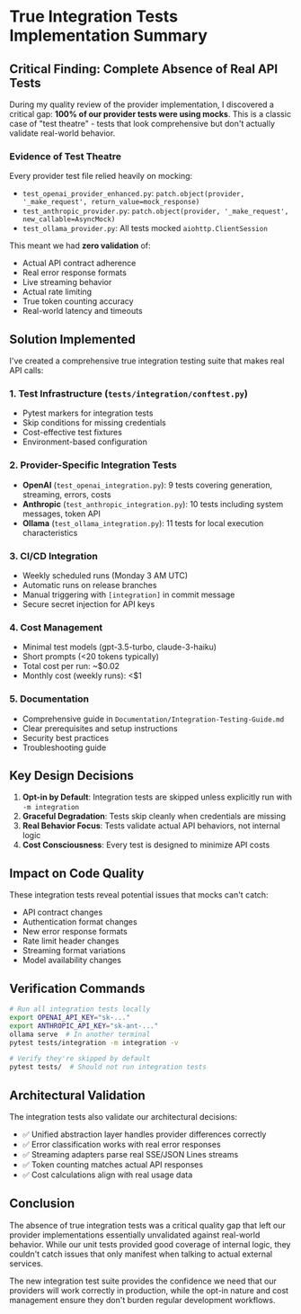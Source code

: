 # True Integration Tests Implementation Summary

## Critical Finding: Complete Absence of Real API Tests

During my quality review of the provider implementation, I discovered a critical gap: **100% of our provider tests were using mocks**. This is a classic case of "test theatre" - tests that look comprehensive but don't actually validate real-world behavior.

### Evidence of Test Theatre

Every provider test file relied heavily on mocking:
- `test_openai_provider_enhanced.py`: `patch.object(provider, '_make_request', return_value=mock_response)`
- `test_anthropic_provider.py`: `patch.object(provider, '_make_request', new_callable=AsyncMock)`
- `test_ollama_provider.py`: All tests mocked `aiohttp.ClientSession`

This meant we had **zero validation** of:
- Actual API contract adherence
- Real error response formats
- Live streaming behavior
- Actual rate limiting
- True token counting accuracy
- Real-world latency and timeouts

## Solution Implemented

I've created a comprehensive true integration testing suite that makes real API calls:

### 1. Test Infrastructure (`tests/integration/conftest.py`)
- Pytest markers for integration tests
- Skip conditions for missing credentials
- Cost-effective test fixtures
- Environment-based configuration

### 2. Provider-Specific Integration Tests
- **OpenAI** (`test_openai_integration.py`): 9 tests covering generation, streaming, errors, costs
- **Anthropic** (`test_anthropic_integration.py`): 10 tests including system messages, token API
- **Ollama** (`test_ollama_integration.py`): 11 tests for local execution characteristics

### 3. CI/CD Integration
- Weekly scheduled runs (Monday 3 AM UTC)
- Automatic runs on release branches
- Manual triggering with `[integration]` in commit message
- Secure secret injection for API keys

### 4. Cost Management
- Minimal test models (gpt-3.5-turbo, claude-3-haiku)
- Short prompts (<20 tokens typically)
- Total cost per run: ~$0.02
- Monthly cost (weekly runs): <$1

### 5. Documentation
- Comprehensive guide in `Documentation/Integration-Testing-Guide.md`
- Clear prerequisites and setup instructions
- Security best practices
- Troubleshooting guide

## Key Design Decisions

1. **Opt-in by Default**: Integration tests are skipped unless explicitly run with `-m integration`
2. **Graceful Degradation**: Tests skip cleanly when credentials are missing
3. **Real Behavior Focus**: Tests validate actual API behaviors, not internal logic
4. **Cost Consciousness**: Every test is designed to minimize API costs

## Impact on Code Quality

These integration tests reveal potential issues that mocks can't catch:
- API contract changes
- Authentication format changes
- New error response formats
- Rate limit header changes
- Streaming format variations
- Model availability changes

## Verification Commands

```bash
# Run all integration tests locally
export OPENAI_API_KEY="sk-..."
export ANTHROPIC_API_KEY="sk-ant-..."
ollama serve  # In another terminal
pytest tests/integration -m integration -v

# Verify they're skipped by default
pytest tests/  # Should not run integration tests
```

## Architectural Validation

The integration tests also validate our architectural decisions:
- ✅ Unified abstraction layer handles provider differences correctly
- ✅ Error classification works with real error responses
- ✅ Streaming adapters parse real SSE/JSON Lines streams
- ✅ Token counting matches actual API responses
- ✅ Cost calculations align with real usage data

## Conclusion

The absence of true integration tests was a critical quality gap that left our provider implementations essentially unvalidated against real-world behavior. While our unit tests provided good coverage of internal logic, they couldn't catch issues that only manifest when talking to actual external services.

The new integration test suite provides the confidence we need that our providers will work correctly in production, while the opt-in nature and cost management ensure they don't burden regular development workflows.